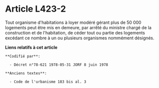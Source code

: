 # Article L423-2

Tout organisme d'habitations à loyer modéré gérant plus de 50 000 logements peut être mis en demeure, par arrêté du ministre
chargé de la construction et de l'habitation, de céder tout ou partie des logements excédant ce nombre à un ou plusieurs
organismes nommément désignés.

**Liens relatifs à cet article**

	**Codifié par**:

	  - Décret n°78-621 1978-05-31 JORF 8 juin 1978

	**Anciens textes**:

	  - Code de l'urbanisme 183 bis al. 3
